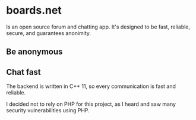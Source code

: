 # boards.net
Is an open source forum and chatting app.
It's designed to be fast, reliable, secure, and guarantees anonimity.

## Be anonymous

## Chat fast
The backend is written in C++ 11, so every communication is fast and reliable.

I decided not to rely on PHP for this project, as I heard and saw many security vulnerabilities using PHP.